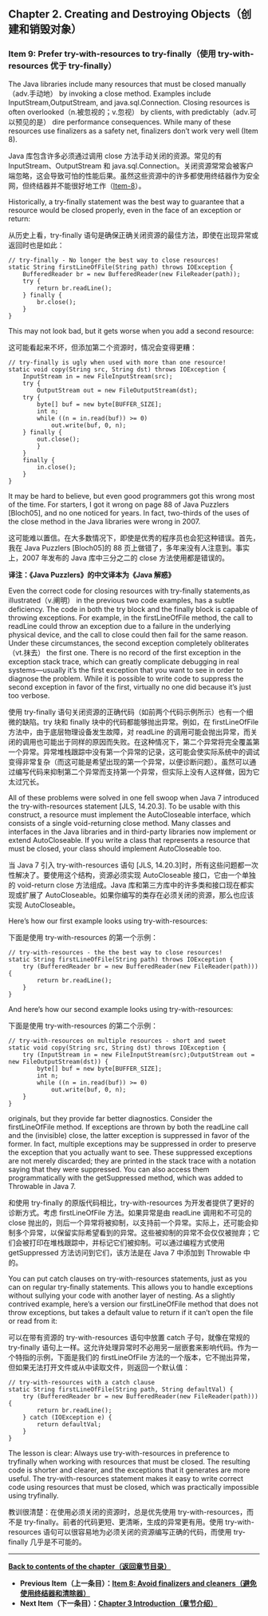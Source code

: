## Chapter 2. Creating and Destroying Objects（创建和销毁对象）

### Item 9: Prefer try-with-resources to try-finally（使用 try-with-resources 优于 try-finally）

The Java libraries include many resources that must be closed manually（adv.手动地） by invoking a close method. Examples include InputStream,OutputStream, and java.sql.Connection. Closing resources is often overlooked（n.被忽视的；v.忽视） by clients, with predictably（adv.可以预见的是） dire performance consequences. While many of these resources use finalizers as a safety net, finalizers don’t work very well (Item 8).

Java 库包含许多必须通过调用 close 方法手动关闭的资源。常见的有 InputStream、OutputStream 和 java.sql.Connection。关闭资源常常会被客户端忽略，这会导致可怕的性能后果。虽然这些资源中的许多都使用终结器作为安全网，但终结器并不能很好地工作（[Item-8](https://github.com/clxering/Effective-Java-3rd-edition-Chinese-English-bilingual/blob/master/Chapter-2/Chapter-2-Item-8-Avoid-finalizers-and-cleaners.md)）。

Historically, a try-finally statement was the best way to guarantee that a resource would be closed properly, even in the face of an exception or return:

从历史上看，try-finally 语句是确保正确关闭资源的最佳方法，即使在出现异常或返回时也是如此：

```
// try-finally - No longer the best way to close resources!
static String firstLineOfFile(String path) throws IOException {
    BufferedReader br = new BufferedReader(new FileReader(path));
    try {
        return br.readLine();
    } finally {
        br.close();
    }
}
```

This may not look bad, but it gets worse when you add a second resource:

这可能看起来不坏，但添加第二个资源时，情况会变得更糟：

```
// try-finally is ugly when used with more than one resource!
static void copy(String src, String dst) throws IOException {
    InputStream in = new FileInputStream(src);
    try {
        OutputStream out = new FileOutputStream(dst);
    try {
        byte[] buf = new byte[BUFFER_SIZE];
        int n;
        while ((n = in.read(buf)) >= 0)
            out.write(buf, 0, n);
    } finally {
        out.close();
        }
    }
    finally {
        in.close();
    }
}
```

It may be hard to believe, but even good programmers got this wrong most of the time. For starters, I got it wrong on page 88 of Java Puzzlers [Bloch05], and no one noticed for years. In fact, two-thirds of the uses of the close method in the Java libraries were wrong in 2007.

这可能难以置信。在大多数情况下，即使是优秀的程序员也会犯这种错误。首先，我在 Java Puzzlers [Bloch05]的 88 页上做错了，多年来没有人注意到。事实上，2007 年发布的 Java 库中三分之二的 close 方法使用都是错误的。

**译注：《Java Puzzlers》的中文译本为《Java 解惑》**

Even the correct code for closing resources with try-finally statements,as illustrated（v.阐明） in the previous two code examples, has a subtle deficiency. The code in both the try block and the finally block is capable of throwing exceptions. For example, in the firstLineOfFile method, the call to readLine could throw an exception due to a failure in the underlying physical device, and the call to close could then fail for the same reason. Under these circumstances, the second exception completely obliterates（vt.抹去） the first one. There is no record of the first exception in the exception stack trace, which can greatly complicate debugging in real systems—usually it’s the first exception that you want to see in order to diagnose the problem. While it is possible to write code to suppress the second exception in favor of the first, virtually no one did because it’s just too verbose.

使用 try-finally 语句关闭资源的正确代码（如前两个代码示例所示）也有一个细微的缺陷。try 块和 finally 块中的代码都能够抛出异常。例如，在 firstLineOfFile 方法中，由于底层物理设备发生故障，对 readLine 的调用可能会抛出异常，而关闭的调用也可能出于同样的原因而失败。在这种情况下，第二个异常将完全覆盖第一个异常。异常堆栈跟踪中没有第一个异常的记录，这可能会使实际系统中的调试变得非常复杂（而这可能是希望出现的第一个异常，以便诊断问题）。虽然可以通过编写代码来抑制第二个异常而支持第一个异常，但实际上没有人这样做，因为它太过冗长。

All of these problems were solved in one fell swoop when Java 7 introduced the try-with-resources statement [JLS, 14.20.3]. To be usable with this construct, a resource must implement the AutoCloseable interface, which consists of a single void-returning close method. Many classes and interfaces in the Java libraries and in third-party libraries now implement or extend AutoCloseable. If you write a class that represents a resource that must be closed, your class should implement AutoCloseable too.

当 Java 7 引入 try-with-resources 语句 [JLS, 14.20.3]时，所有这些问题都一次性解决了。要使用这个结构，资源必须实现 AutoCloseable 接口，它由一个单独的 void-return close 方法组成。Java 库和第三方库中的许多类和接口现在都实现或扩展了 AutoCloseable。如果你编写的类存在必须关闭的资源，那么也应该实现 AutoCloseable。

Here’s how our first example looks using try-with-resources:

下面是使用 try-with-resources 的第一个示例：

```
// try-with-resources - the the best way to close resources!
static String firstLineOfFile(String path) throws IOException {
    try (BufferedReader br = new BufferedReader(new FileReader(path))) {
        return br.readLine();
    }
}
```

And here’s how our second example looks using try-with-resources:

下面是使用 try-with-resources 的第二个示例：

```
// try-with-resources on multiple resources - short and sweet
static void copy(String src, String dst) throws IOException {
    try (InputStream in = new FileInputStream(src);OutputStream out = new FileOutputStream(dst)) {
        byte[] buf = new byte[BUFFER_SIZE];
        int n;
        while ((n = in.read(buf)) >= 0)
            out.write(buf, 0, n);
    }
}
```

originals, but they provide far better diagnostics. Consider the firstLineOfFile method. If exceptions are thrown by both the readLine call and the (invisible) close, the latter exception is suppressed in favor of the former. In fact, multiple exceptions may be suppressed in order to preserve the exception that you actually want to see. These suppressed exceptions are not merely discarded; they are printed in the stack trace with a notation saying that they were suppressed. You can also access them programmatically with the getSuppressed method, which was added to Throwable in Java 7.

和使用 try-finally 的原版代码相比，try-with-resources 为开发者提供了更好的诊断方式。考虑 firstLineOfFile 方法。如果异常是由 readLine 调用和不可见的 close 抛出的，则后一个异常将被抑制，以支持前一个异常。实际上，还可能会抑制多个异常，以保留实际希望看到的异常。这些被抑制的异常不会仅仅被抛弃；它们会被打印在堆栈跟踪中，并标记它们被抑制。可以通过编程方式使用 getSuppressed 方法访问到它们，该方法是在 Java 7 中添加到 Throwable 中的。

You can put catch clauses on try-with-resources statements, just as you can on regular try-finally statements. This allows you to handle exceptions without sullying your code with another layer of nesting. As a slightly contrived example, here’s a version our firstLineOfFile method that does not throw exceptions, but takes a default value to return if it can’t open the file or read from it:

可以在带有资源的 try-with-resources 语句中放置 catch 子句，就像在常规的 try-finally 语句上一样。这允许处理异常时不必用另一层嵌套来影响代码。作为一个特指的示例，下面是我们的 firstLineOfFile 方法的一个版本，它不抛出异常，但如果无法打开文件或从中读取文件，则返回一个默认值：

```
// try-with-resources with a catch clause
static String firstLineOfFile(String path, String defaultVal) {
    try (BufferedReader br = new BufferedReader(new FileReader(path))) {
        return br.readLine();
    } catch (IOException e) {
        return defaultVal;
    }
}
```

The lesson is clear: Always use try-with-resources in preference to tryfinally when working with resources that must be closed. The resulting code is shorter and clearer, and the exceptions that it generates are more useful. The try-with-resources statement makes it easy to write correct code using resources that must be closed, which was practically impossible using tryfinally.

教训很清楚：在使用必须关闭的资源时，总是优先使用 try-with-resources，而不是 try-finally。前者的代码更短、更清晰，生成的异常更有用。使用 try-with-resources 语句可以很容易地为必须关闭的资源编写正确的代码，而使用 try-finally 几乎是不可能的。

---
**[Back to contents of the chapter（返回章节目录）](https://github.com/clxering/Effective-Java-3rd-edition-Chinese-English-bilingual/blob/master/Chapter-2/Chapter-2-Introduction.md)**
- **Previous Item（上一条目）：[Item 8: Avoid finalizers and cleaners（避免使用终结器和清除器）](https://github.com/clxering/Effective-Java-3rd-edition-Chinese-English-bilingual/blob/master/Chapter-2/Chapter-2-Item-8-Avoid-finalizers-and-cleaners.md)**
- **Next Item（下一条目）：[Chapter 3 Introduction（章节介绍）](https://github.com/clxering/Effective-Java-3rd-edition-Chinese-English-bilingual/blob/master/Chapter-3/Chapter-3-Introduction.md)**
